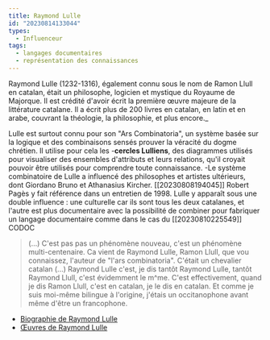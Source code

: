 ```yaml
---
title: Raymond Lulle
id: "20230814133044"
types:
  - Influenceur
tags:
  - langages documentaires
  - représentation des connaissances
---
```



Raymond Lulle (1232-1316), également connu sous le nom de Ramon Llull en catalan, était un philosophe, logicien et mystique du Royaume de Majorque. Il est crédité d'avoir écrit la première œuvre majeure de la littérature catalane. Il a écrit plus de 200 livres en catalan, en latin et en arabe, couvrant la théologie, la philosophie, et plus encore._

Lulle est surtout connu pour son "Ars Combinatoria", un système basée sur la logique et des combinaisons sensés prouver la véracité du dogme chrétien.
Il utilise pour cela les -**cercles Lulliens**, des diagrammes utilisés pour visualiser des ensembles d'attributs et leurs relations, qu'il croyait pouvoir être utilisés pour comprendre toute connaissance.
-Le système combinatoire de Lulle a influencé des philosophes et artistes ultérieurs, dont Giordano Bruno et Athanasius Kircher.
[[20230808194045]] Robert Pagès y fait référence dans un entretien de 1998. Lulle y apparaît sous une double influence : une culturelle car ils sont tous les deux catalanes, et l'autre est plus documentaire avec la possibilité de combiner pour fabriquer un langage documentaire comme dans le cas du [[20230810225549]] CODOC
>(...) C'est pas pas un phénomène nouveau, c'est un phénomène multi-centenaire. Ca vient de Raymond Lulle, Ramon Llull, que vou connaissez, l'auteur de "l'ars combinatoria". C'était un chevalier catalan (...) Raymond Lulle c'est, je dis tantôt Raymond Lulle, tantôt Raymond Llull, c'est évidemment le m^me. C'est effectivement, quand je dis Ramon Llull, c'est en catalan, je le dis en catalan. Et comme je suis moi-même bilingue à l'origine, j'étais un occitanophone avant même d'être un francophone.

- [Biographie de Raymond Lulle](https://www.britannica.com/biography/Ramon-Llull)
- [Œuvres de Raymond Lulle](http://www.ramonllull.net/sw_studies/studies_original/completeworks.html)

